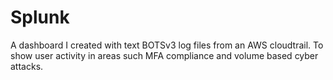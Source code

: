 # Splunk
A dashboard I created with text BOTSv3 log files from an AWS cloudtrail. To show user activity in areas such MFA compliance and volume based cyber attacks.
